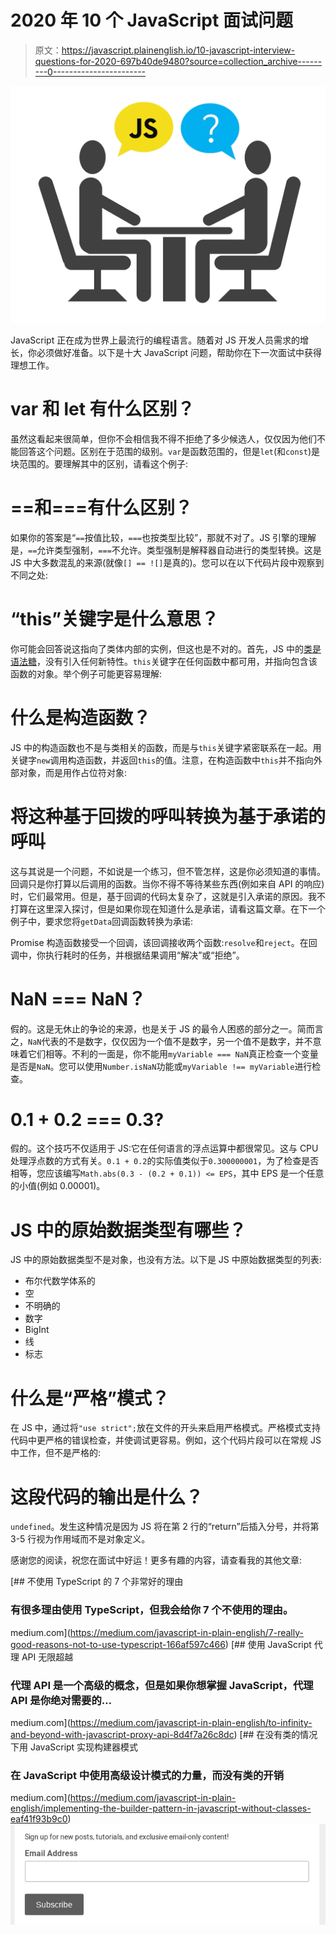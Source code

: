 # 2020 年 10 个 JavaScript 面试问题

> 原文：<https://javascript.plainenglish.io/10-javascript-interview-questions-for-2020-697b40de9480?source=collection_archive---------0----------------------->

![](img/534d5f9a20b4d433aba115736ff28a24.png)

JavaScript 正在成为世界上最流行的编程语言。随着对 JS 开发人员需求的增长，你必须做好准备。以下是十大 JavaScript 问题，帮助你在下一次面试中获得理想工作。

# var 和 let 有什么区别？

虽然这看起来很简单，但你不会相信我不得不拒绝了多少候选人，仅仅因为他们不能回答这个问题。区别在于范围的级别。`var`是函数范围的，但是`let`(和`const`)是块范围的。要理解其中的区别，请看这个例子:

# ==和===有什么区别？

如果你的答案是“`==`按值比较，`===`也按类型比较”，那就不对了。JS 引擎的理解是，`==`允许类型强制，`===`不允许。类型强制是解释器自动进行的类型转换。这是 JS 中大多数混乱的来源(就像`[] == ![]`是真的)。您可以在以下代码片段中观察到不同之处:

# “this”关键字是什么意思？

你可能会回答说这指向了类体内部的实例，但这也是不对的。首先，JS 中的[类是语法糖](https://everyday.codes/javascript/please-stop-using-classes-in-javascript/)，没有引入任何新特性。`this`关键字在任何函数中都可用，并指向包含该函数的对象。举个例子可能更容易理解:

# 什么是构造函数？

JS 中的构造函数也不是与类相关的函数，而是与`this`关键字紧密联系在一起。用关键字`new`调用构造函数，并返回`this`的值。注意，在构造函数中`this`并不指向外部对象，而是用作占位符对象:

# 将这种基于回拨的呼叫转换为基于承诺的呼叫

这与其说是一个问题，不如说是一个练习，但不管怎样，这是你必须知道的事情。回调只是你打算以后调用的函数。当你不得不等待某些东西(例如来自 API 的响应)时，它们最常用。但是，基于回调的代码太复杂了，这就是引入承诺的原因。我不打算在这里深入探讨，但是如果你现在知道什么是承诺，请看这篇文章。在下一个例子中，要求您将`getData`回调函数转换为承诺:

Promise 构造函数接受一个回调，该回调接收两个函数:`resolve`和`reject`。在回调中，你执行耗时的任务，并根据结果调用“解决”或“拒绝”。

# NaN === NaN？

假的。这是无休止的争论的来源，也是关于 JS 的最令人困惑的部分之一。简而言之，`NaN`代表的不是数字，仅仅因为一个值不是数字，另一个值不是数字，并不意味着它们相等。不利的一面是，你不能用`myVariable === NaN`真正检查一个变量是否是`NaN`。您可以使用`Number.isNaN`功能或`myVariable !== myVariable`进行检查。

# 0.1 + 0.2 === 0.3?

假的。这个技巧不仅适用于 JS:它在任何语言的浮点运算中都很常见。这与 CPU 处理浮点数的方式有关。`0.1 + 0.2`的实际值类似于`0.300000001`，为了检查是否相等，您应该编写`Math.abs(0.3 - (0.2 + 0.1)) <= EPS`，其中 EPS 是一个任意的小值(例如 0.00001)。

# JS 中的原始数据类型有哪些？

JS 中的原始数据类型不是对象，也没有方法。以下是 JS 中原始数据类型的列表:

*   布尔代数学体系的
*   空
*   不明确的
*   数字
*   BigInt
*   线
*   标志

# 什么是“严格”模式？

在 JS 中，通过将`"use strict";`放在文件的开头来启用严格模式。严格模式支持代码中更严格的错误检查，并使调试更容易。例如，这个代码片段可以在常规 JS 中工作，但不是严格的:

# 这段代码的输出是什么？

`undefined`。发生这种情况是因为 JS 将在第 2 行的“return”后插入分号，并将第 3-5 行视为作用域而不是对象定义。

感谢您的阅读，祝您在面试中好运！更多有趣的内容，请查看我的其他文章:

[](https://medium.com/javascript-in-plain-english/7-really-good-reasons-not-to-use-typescript-166af597c466) [## 不使用 TypeScript 的 7 个非常好的理由

### 有很多理由使用 TypeScript，但我会给你 7 个不使用的理由。

medium.com](https://medium.com/javascript-in-plain-english/7-really-good-reasons-not-to-use-typescript-166af597c466) [](https://medium.com/javascript-in-plain-english/to-infinity-and-beyond-with-javascript-proxy-api-8d4f7a26c8dc) [## 使用 JavaScript 代理 API 无限超越

### 代理 API 是一个高级的概念，但是如果你想掌握 JavaScript，代理 API 是你绝对需要的…

medium.com](https://medium.com/javascript-in-plain-english/to-infinity-and-beyond-with-javascript-proxy-api-8d4f7a26c8dc) [](https://medium.com/javascript-in-plain-english/implementing-the-builder-pattern-in-javascript-without-classes-eaf41f93b9c0) [## 在没有类的情况下用 JavaScript 实现构建器模式

### 在 JavaScript 中使用高级设计模式的力量，而没有类的开销

medium.com](https://medium.com/javascript-in-plain-english/implementing-the-builder-pattern-in-javascript-without-classes-eaf41f93b9c0) [![](img/446049aa060bbaea15a64e1a907b1030.png)](http://eepurl.com/gYiA29)